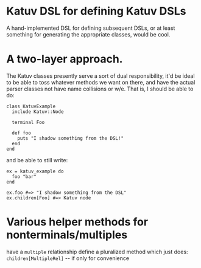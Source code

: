 # Katuv DSL for defining Katuv DSLs

A hand-implemented DSL for defining subsequent DSLs, or at least something for
generating the appropriate classes, would be cool.

# A two-layer approach.

The Katuv classes presently serve a sort of dual responsibility, it'd be ideal
to be able to toss whatever methods we want on there, and have the actual parser
classes not have name collisions or w/e. That is, I should be able to do:

    class KatuvExample
      include Katuv::Node

      terminal Foo

      def foo
        puts "I shadow something from the DSL!"
      end
    end

and be able to still write:

    ex = katuv_example do
      foo "bar"
    end

    ex.foo #=> "I shadow something from the DSL"
    ex.children[Foo] #=> Katuv node

# Various helper methods for nonterminals/multiples

have a `multiple` relationship define a pluralized method which
just does: `children[MultipleRel]` -- if only for convenience
